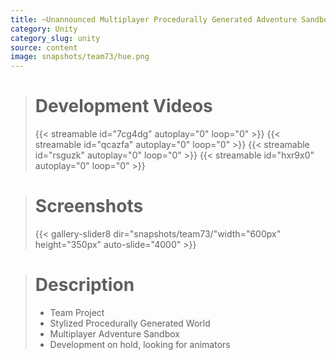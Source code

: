 ```yaml
---
title: ~Unannounced Multiplayer Procedurally Generated Adventure Sandbox
category: Unity
category_slug: unity
source: content
image: snapshots/team73/hue.png
---
```


> # Development Videos
>
> {{< streamable id="7cg4dg" autoplay="0" loop="0" >}}
> {{< streamable id="qcazfa" autoplay="0" loop="0" >}}
> {{< streamable id="rsguzk" autoplay="0" loop="0" >}}
> {{< streamable id="hxr9x0" autoplay="0" loop="0" >}}

># Screenshots
>
> {{< gallery-slider8 dir="snapshots/team73/"width="600px" height="350px" auto-slide="4000" >}}

> # Description
>
> - Team Project
> - Stylized Procedurally Generated World
> - Multiplayer Adventure Sandbox
> - Development on hold, looking for animators